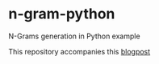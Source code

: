 # n-gram-python
N-Grams generation in Python example

This repository accompanies this [blogpost](http://www.thirumal.in/2012/05/n-gram-generation-with-counting-in.html)
